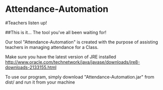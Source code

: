 # Attendance-Automation

#Teachers listen up!

##This is it... The tool you've all been waiting for!

Our tool "Attendance-Automation" is created with the purpose of assisting teachers in managing attendance for a Class.

Make sure you have the latest version of JRE installed http://www.oracle.com/technetwork/java/javase/downloads/jre8-downloads-2133155.html

To use our program, simply download "Attendance-Automation.jar" from dist/ and run it from your machine

